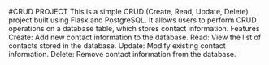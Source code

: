 #CRUD PROJECT
This is a simple CRUD (Create, Read, Update, Delete) project built using Flask and PostgreSQL. It allows users to perform CRUD operations on a database table, which stores contact information.
Features
Create: Add new contact information to the database.
Read: View the list of contacts stored in the database.
Update: Modify existing contact information.
Delete: Remove contact information from the database.
